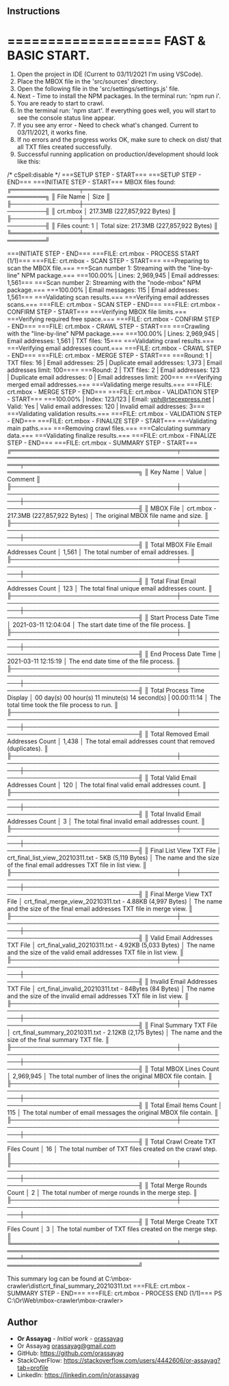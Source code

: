 ## Instructions

===================
FAST & BASIC START.
===================
1. Open the project in IDE (Current to 03/11/2021 I'm using VSCode).
2. Place the MBOX file in the 'src/sources' directory.
3. Open the following file in the 'src/settings/settings.js' file.
4. Next - Time to install the NPM packages. In the terminal run: 'npm run i'.
5. You are ready to start to crawl.
6. In the terminal run: 'npm start'. If everything goes well, you will start to see the console status line appear.
7. If you see any error - Need to check what's changed. Current to 03/11/2021, it works fine.
8. If no errors and the progress works OK, make sure to check on dist/ that all TXT files created successfully.
9. Successful running application on production/development should look like this:

/* cSpell:disable */
===SETUP STEP - START===
===SETUP STEP - END===
===INITIATE STEP - START===
MBOX files found:
╔════════════════╤═════════════════════════════════════════╗
║ File Name      │ Size                                    ║
╟────────────────┼─────────────────────────────────────────╢
║ crt.mbox       │ 217.3MB (227,857,922 Bytes)             ║
╟────────────────┼─────────────────────────────────────────╢
║ Files count: 1 │ Total size: 217.3MB (227,857,922 Bytes) ║
╚════════════════╧═════════════════════════════════════════╝

===INITIATE STEP - END===
===FILE: crt.mbox - PROCESS START (1/1)===
===FILE: crt.mbox - SCAN STEP - START===
===Preparing to scan the MBOX file.===
===Scan number 1: Streaming with the "line-by-line" NPM package.===
===100.00% | Lines: 2,969,945 | Email addresses: 1,561===
===Scan number 2: Streaming with the "node-mbox" NPM package.===
===100.00% | Email messages: 115 | Email addresses: 1,561===
===Validating scan results.===
===Verifying email addresses scans.===
===FILE: crt.mbox - SCAN STEP - END===
===FILE: crt.mbox - CONFIRM STEP - START===
===Verifying MBOX file limits.===
===Verifying required free space.===
===FILE: crt.mbox - CONFIRM STEP - END===
===FILE: crt.mbox - CRAWL STEP - START===
===Crawling with the "line-by-line" NPM package.===
===100.00% | Lines: 2,969,945 | Email addresses: 1,561 | TXT files: 15===
===Validating crawl results.===
===Verifying email addresses count.===
===FILE: crt.mbox - CRAWL STEP - END===
===FILE: crt.mbox - MERGE STEP - START===
===Round: 1 | TXT files: 16 | Email addresses: 25 | Duplicate email addresses: 1,373 | Email addresses limit: 100====
===Round: 2 | TXT files: 2 | Email addresses: 123 | Duplicate email addresses: 0 | Email addresses limit: 200===
===Verifying merged email addresses.===
===Validating merge results.===
===FILE: crt.mbox - MERGE STEP - END===
===FILE: crt.mbox - VALIDATION STEP - START===
===100.00% | Index: 123/123 | Email: vph@rtecexpress.net | Valid: Yes | Valid email addresses: 120 | Invalid email addresses: 3===
===Validating validation results.===
===FILE: crt.mbox - VALIDATION STEP - END===
===FILE: crt.mbox - FINALIZE STEP - START===
===Validating main paths.===
===Removing crawl files.===
===Calculating summary data.===
===Validating finalize results.===
===FILE: crt.mbox - FINALIZE STEP - END===
===FILE: crt.mbox - SUMMARY STEP - START===
╔═══════════════════════════════════════╤══════════════════════════════════════════════════════════════╤═════════════════════════════════════════════════════════════════════════════╗
║ Key Name                              │ Value                                                        │ Comment                                                                     ║
╟───────────────────────────────────────┼──────────────────────────────────────────────────────────────┼─────────────────────────────────────────────────────────────────────────────╢
║ MBOX File                             │ crt.mbox - 217.3MB (227,857,922 Bytes)                       │ The original MBOX file name and size.                                       ║
╟───────────────────────────────────────┼──────────────────────────────────────────────────────────────┼─────────────────────────────────────────────────────────────────────────────╢
║ Total MBOX File Email Addresses Count │ 1,561                                                        │ The total number of email addresses.                                        ║
╟───────────────────────────────────────┼──────────────────────────────────────────────────────────────┼─────────────────────────────────────────────────────────────────────────────╢
║ Total Final Email Addresses Count     │ 123                                                          │ The total final unique email addresses count.                               ║
╟───────────────────────────────────────┼──────────────────────────────────────────────────────────────┼─────────────────────────────────────────────────────────────────────────────╢
║ Start Process Date Time               │ 2021-03-11 12:04:04                                          │ The start date time of the file process.                                    ║
╟───────────────────────────────────────┼──────────────────────────────────────────────────────────────┼─────────────────────────────────────────────────────────────────────────────╢
║ End Process Date Time                 │ 2021-03-11 12:15:19                                          │ The end date time of the file process.                                      ║
╟───────────────────────────────────────┼──────────────────────────────────────────────────────────────┼─────────────────────────────────────────────────────────────────────────────╢
║ Total Process Time Display            │ 00 day(s) 00 hour(s) 11 minute(s) 14 second(s) | 00.00:11:14 │ The total time took the file process to run.                                ║
╟───────────────────────────────────────┼──────────────────────────────────────────────────────────────┼─────────────────────────────────────────────────────────────────────────────╢
║ Total Removed Email Addresses Count   │ 1,438                                                        │ The total email addresses count that removed (duplicates).                  ║
╟───────────────────────────────────────┼──────────────────────────────────────────────────────────────┼─────────────────────────────────────────────────────────────────────────────╢
║ Total Valid Email Addresses Count     │ 120                                                          │ The total final valid email addresses count.                                ║
╟───────────────────────────────────────┼──────────────────────────────────────────────────────────────┼─────────────────────────────────────────────────────────────────────────────╢
║ Total Invalid Email Addresses Count   │ 3                                                            │ The total final invalid email addresses count.                              ║
╟───────────────────────────────────────┼──────────────────────────────────────────────────────────────┼─────────────────────────────────────────────────────────────────────────────╢
║ Final List View TXT File              │ crt_final_list_view_20210311.txt - 5KB (5,119 Bytes)         │ The name and the size of the final email addresses TXT file in list view.   ║
╟───────────────────────────────────────┼──────────────────────────────────────────────────────────────┼─────────────────────────────────────────────────────────────────────────────╢
║ Final Merge View TXT File             │ crt_final_merge_view_20210311.txt - 4.88KB (4,997 Bytes)     │ The name and the size of the final email addresses TXT file in merge view.  ║
╟───────────────────────────────────────┼──────────────────────────────────────────────────────────────┼─────────────────────────────────────────────────────────────────────────────╢
║ Valid Email Addresses TXT File        │ crt_final_valid_20210311.txt - 4.92KB (5,033 Bytes)          │ The name and the size of the valid email addresses TXT file in list view.   ║
╟───────────────────────────────────────┼──────────────────────────────────────────────────────────────┼─────────────────────────────────────────────────────────────────────────────╢
║ Invalid Email Addresses TXT File      │ crt_final_invalid_20210311.txt - 84Bytes (84 Bytes)          │ The name and the size of the invalid email addresses TXT file in list view. ║
╟───────────────────────────────────────┼──────────────────────────────────────────────────────────────┼─────────────────────────────────────────────────────────────────────────────╢
║ Final Summary TXT File                │ crt_final_summary_20210311.txt - 2.12KB (2,175 Bytes)        │ The name and the size of the final summary TXT file.                        ║
╟───────────────────────────────────────┼──────────────────────────────────────────────────────────────┼─────────────────────────────────────────────────────────────────────────────╢
║ Total MBOX Lines Count                │ 2,969,945                                                    │ The total number of lines the original MBOX file contain.                   ║
╟───────────────────────────────────────┼──────────────────────────────────────────────────────────────┼─────────────────────────────────────────────────────────────────────────────╢
║ Total Email Items Count               │ 115                                                          │ The total number of email messages the original MBOX file contain.          ║
╟───────────────────────────────────────┼──────────────────────────────────────────────────────────────┼─────────────────────────────────────────────────────────────────────────────╢
║ Total Crawl Create TXT Files Count    │ 16                                                           │ The total number of TXT files created on the crawl step.                    ║
╟───────────────────────────────────────┼──────────────────────────────────────────────────────────────┼─────────────────────────────────────────────────────────────────────────────╢
║ Total Merge Rounds Count              │ 2                                                            │ The total number of merge rounds in the merge step.                         ║
╟───────────────────────────────────────┼──────────────────────────────────────────────────────────────┼─────────────────────────────────────────────────────────────────────────────╢
║ Total Merge Create TXT Files Count    │ 3                                                            │ The total number of TXT files created on the merge step.                    ║
╚═══════════════════════════════════════╧══════════════════════════════════════════════════════════════╧═════════════════════════════════════════════════════════════════════════════╝

This summary log can be found at C:\mbox-crawler\dist\crt_final_summary_20210311.txt
===FILE: crt.mbox - SUMMARY STEP - END===
===FILE: crt.mbox - PROCESS END (1/1)===
PS C:\Or\Web\mbox-crawler\mbox-crawler>

## Author

* **Or Assayag** - *Initial work* - [orassayag](https://github.com/orassayag)
* Or Assayag <orassayag@gmail.com>
* GitHub: https://github.com/orassayag
* StackOverFlow: https://stackoverflow.com/users/4442606/or-assayag?tab=profile
* LinkedIn: https://linkedin.com/in/orassayag